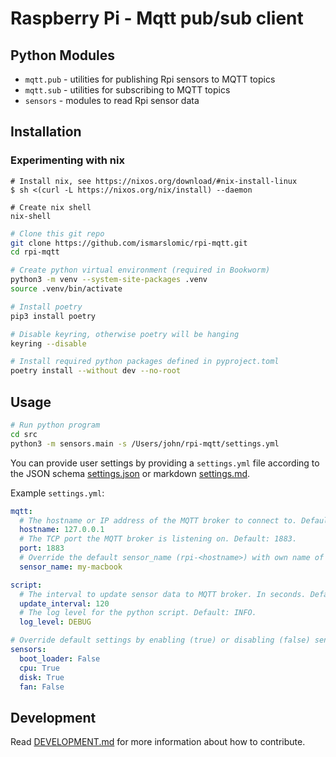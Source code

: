 # Raspberry Pi - Mqtt pub/sub client

## Python Modules

- `mqtt.pub` - utilities for publishing Rpi sensors to MQTT topics
- `mqtt.sub` - utilities for subscribing to MQTT topics
- `sensors` - modules to read Rpi sensor data

## Installation

### Experimenting with nix
```shell
# Install nix, see https://nixos.org/download/#nix-install-linux
$ sh <(curl -L https://nixos.org/nix/install) --daemon

# Create nix shell
nix-shell
```

```bash
# Clone this git repo
git clone https://github.com/ismarslomic/rpi-mqtt.git
cd rpi-mqtt

# Create python virtual environment (required in Bookworm)
python3 -m venv --system-site-packages .venv
source .venv/bin/activate

# Install poetry
pip3 install poetry

# Disable keyring, otherwise poetry will be hanging
keyring --disable

# Install required python packages defined in pyproject.toml
poetry install --without dev --no-root
```

## Usage

```bash
# Run python program
cd src
python3 -m sensors.main -s /Users/john/rpi-mqtt/settings.yml
```

You can provide user settings by providing a `settings.yml` file according to the JSON
schema [settings.json](docs/settings.json) or markdown [settings.md](docs/settings.md).

Example `settings.yml`:

```yaml
mqtt:
  # The hostname or IP address of the MQTT broker to connect to. Default 127.0.0.1.
  hostname: 127.0.0.1
  # The TCP port the MQTT broker is listening on. Default: 1883.
  port: 1883
  # Override the default sensor_name (rpi-<hostname>) with own name of sensor to be used in MQTT topic name.
  sensor_name: my-macbook

script:
  # The interval to update sensor data to MQTT broker. In seconds. Default: 60.
  update_interval: 120
  # The log level for the python script. Default: INFO.
  log_level: DEBUG

# Override default settings by enabling (true) or disabling (false) sensors you want to be published to MQTT broker
sensors:
  boot_loader: False
  cpu: True
  disk: True
  fan: False
```

## Development

Read [DEVELOPMENT.md](DEVELOPMENT.md) for more information about how to contribute.

